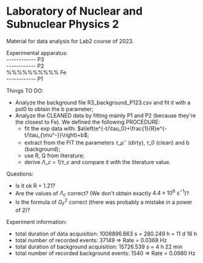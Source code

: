 # Laboratory of Nuclear and Subnuclear Physics 2
Material for data analysis for Lab2 course of 2023.

Experimental apparatus: <br />
 ------------	P3 <br />
 ------------	P2 <br />
%%%%%%%%%%	Fe <br />
 ------------	P1 <br />

Things TO DO:
- Analyze the background file R3\_background\_P123.csv and fit it with a pol0 to obtain the b parameter;
- Analyze the CLEANED data by fitting mainly P1 and P2 (because they're the closest to Fe). We defined the following PROCEDURE:
	- fit the exp data with: $`a\left(e^{-t/\tau_0}+\frac{1}{R}e^{-t/\tau_{\mu^-}}\right)+b`$;
	- extract from the FIT the parameters $\tau\_{\mu^-}$ (dirty), $\tau\_0$ (clean) and b (background);
	- use R, Q from literature;
	- derive $\Lambda\_c$ = $1/\tau\_c$ and compare it with the literature value.

Questions:
- Is it ok R = 1.21?
- Are the values of $`\Lambda_c`$ correct? (We don't obtain exactly $`4.4\times10^{6}`$ $`s^{-1}`$)?
- Is the formula of $`G_{F}^2`$ correct (there was probably a mistake in a power of 2)?

Experiment information:
- total duration of data acquisition: 1008896.663 s = 280.249 h = 11 d 16 h
- total number of recorded events: 37149 => Rate = 0.0368 Hz
- total duration of background acquisition: 15726.539 s = 4 h 22 min
- total number of recorded background events: 1540 => Rate = 0.0980 Hz
